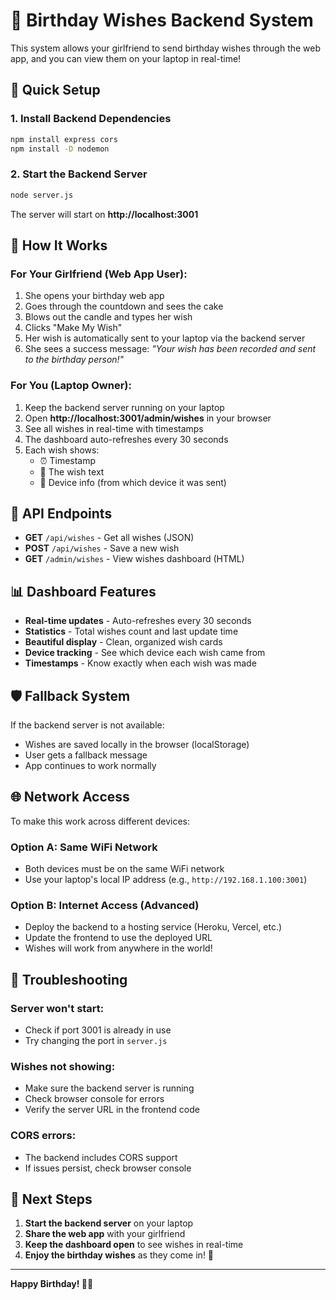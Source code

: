 # 🎂 Birthday Wishes Backend System

This system allows your girlfriend to send birthday wishes through the web app, and you can view them on your laptop in real-time!

## 🚀 **Quick Setup**

### 1. **Install Backend Dependencies**
```bash
npm install express cors
npm install -D nodemon
```

### 2. **Start the Backend Server**
```bash
node server.js
```

The server will start on **http://localhost:3001**

## 📱 **How It Works**

### **For Your Girlfriend (Web App User):**
1. She opens your birthday web app
2. Goes through the countdown and sees the cake
3. Blows out the candle and types her wish
4. Clicks "Make My Wish"
5. Her wish is automatically sent to your laptop via the backend server
6. She sees a success message: *"Your wish has been recorded and sent to the birthday person!"*

### **For You (Laptop Owner):**
1. Keep the backend server running on your laptop
2. Open **http://localhost:3001/admin/wishes** in your browser
3. See all wishes in real-time with timestamps
4. The dashboard auto-refreshes every 30 seconds
5. Each wish shows:
   - ⏰ Timestamp
   - 💭 The wish text
   - 📱 Device info (from which device it was sent)

## 🔌 **API Endpoints**

- **GET** `/api/wishes` - Get all wishes (JSON)
- **POST** `/api/wishes` - Save a new wish
- **GET** `/admin/wishes` - View wishes dashboard (HTML)

## 📊 **Dashboard Features**

- **Real-time updates** - Auto-refreshes every 30 seconds
- **Statistics** - Total wishes count and last update time
- **Beautiful display** - Clean, organized wish cards
- **Device tracking** - See which device each wish came from
- **Timestamps** - Know exactly when each wish was made

## 🛡️ **Fallback System**

If the backend server is not available:
- Wishes are saved locally in the browser (localStorage)
- User gets a fallback message
- App continues to work normally

## 🌐 **Network Access**
To make this work across different devices:

### **Option A: Same WiFi Network**
- Both devices must be on the same WiFi network
- Use your laptop's local IP address (e.g., `http://192.168.1.100:3001`)

### **Option B: Internet Access (Advanced)**
- Deploy the backend to a hosting service (Heroku, Vercel, etc.)
- Update the frontend to use the deployed URL
- Wishes will work from anywhere in the world!

## 🚨 **Troubleshooting**

### **Server won't start:**
- Check if port 3001 is already in use
- Try changing the port in `server.js`

### **Wishes not showing:**
- Make sure the backend server is running
- Check browser console for errors
- Verify the server URL in the frontend code

### **CORS errors:**
- The backend includes CORS support
- If issues persist, check browser console

## 🎯 **Next Steps**

1. **Start the backend server** on your laptop
2. **Share the web app** with your girlfriend
3. **Keep the dashboard open** to see wishes in real-time
4. **Enjoy the birthday wishes** as they come in! 🎉

---

**Happy Birthday! 🎂✨**
